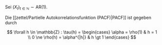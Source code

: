 Sei $(X_t)_{t \in \mathbb{N}} \sim \text{AR}(1)$.

Die [[zettel/Partielle Autokorrelationsfunktion (PACF)|PACF]] ist gegeben durch

$$
	\forall h \in \mathbb{Z} : \tau(h) = \begin{cases}
		\alpha = \rho(1) & h = 1 \\
		0 \ne \rho(h) = \alpha^{|h|} & h \gt 1
	\end{cases}
$$